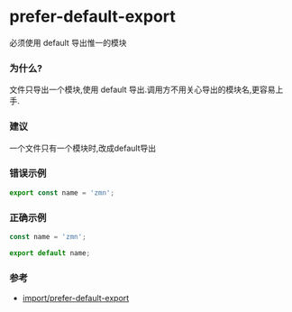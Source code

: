# prefer-default-export

必须使用 default 导出惟一的模块

### 为什么?

文件只导出一个模块,使用 default 导出.调用方不用关心导出的模块名,更容易上手.

### 建议

一个文件只有一个模块时,改成default导出

### 错误示例

```js
export const name = 'zmn';
```

### 正确示例

```js
const name = 'zmn';

export default name;
```

### 参考

- [import/prefer-default-export](https://github.com/benmosher/eslint-plugin-import/blob/master/docs/rules/prefer-default-export.md)
